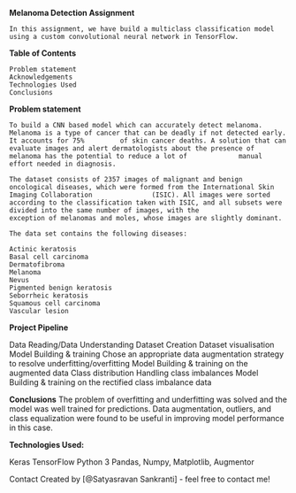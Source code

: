 **Melanoma Detection Assignment**

	In this assignment, we have build a multiclass classification model using a custom convolutional neural network in TensorFlow.

**Table of Contents**

	Problem statement
	Acknowledgements
	Technologies Used
	Conclusions
	
**Problem statement**

	To build a CNN based model which can accurately detect melanoma. Melanoma is a type of cancer that can be deadly if not detected early. It accounts for 75% 	    of skin cancer deaths. A solution that can evaluate images and alert dermatologists about the presence of melanoma has the potential to reduce a lot of             manual effort needed in diagnosis.

	The dataset consists of 2357 images of malignant and benign oncological diseases, which were formed from the International Skin Imaging Collaboration               (ISIC). All images were sorted according to the classification taken with ISIC, and all subsets were divided into the same number of images, with the               exception of melanomas and moles, whose images are slightly dominant.

	The data set contains the following diseases:

	Actinic keratosis
	Basal cell carcinoma
	Dermatofibroma
	Melanoma
	Nevus
	Pigmented benign keratosis
	Seborrheic keratosis
	Squamous cell carcinoma
	Vascular lesion

**Project Pipeline**

Data Reading/Data Understanding
Dataset Creation
Dataset visualisation
Model Building & training
Chose an appropriate data augmentation strategy to resolve underfitting/overfitting
Model Building & training on the augmented data
Class distribution
Handling class imbalances
Model Building & training on the rectified class imbalance data

**Conclusions**
The problem of overfitting and underfitting was solved and the model was well trained for predictions. Data augmentation, outliers, and class equalization were found to be useful in improving model performance in this case.

**Technologies Used:**

Keras
TensorFlow
Python 3
Pandas, Numpy, Matplotlib,
Augmentor

Contact
Created by [@Satyasravan Sankranti] - feel free to contact me!
